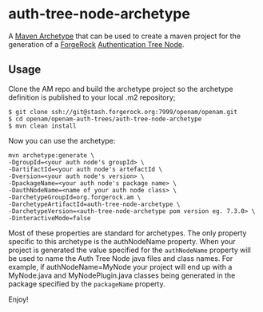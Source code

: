 <!--
 * The contents of this file are subject to the terms of the Common Development and
 * Distribution License (the License). You may not use this file except in compliance with the
 * License.
 *
 * You can obtain a copy of the License at legal/CDDLv1.0.txt. See the License for the
 * specific language governing permission and limitations under the License.
 *
 * When distributing Covered Software, include this CDDL Header Notice in each file and include
 * the License file at legal/CDDLv1.0.txt. If applicable, add the following below the CDDL
 * Header, with the fields enclosed by brackets [] replaced by your own identifying
 * information: "Portions copyright [year] [name of copyright owner]".
 *
 * Copyright 2017-2022 ForgeRock AS.
-->
# auth-tree-node-archetype

A [Maven Archetype](http://maven.apache.org/archetype/maven-archetype-plugin/usage.html) that can be used to create a maven project for the generation of a [ForgeRock](https://www.forgerock.com/) [Authentication Tree Node](https://backstage.forgerock.com/docs/am/7.2/authentication-guide/about-authentication-modules-and-chains.html).

## Usage
Clone the AM repo and build the archetype project so the archetype definition is published to your local .m2 repository;

```
$ git clone ssh://git@stash.forgerock.org:7999/openam/openam.git
$ cd openam/openam-auth-trees/auth-tree-node-archetype
$ mvn clean install 
```

Now you can use the archetype:

```
mvn archetype:generate \
-DgroupId=<your auth node's groupId> \
-DartifactId=<your auth node's artefactId \
-Dversion=<your auth node's version> \
-DpackageName=<your auth node's package name> \
-DauthNodeName=<name of your auth node class> \
-DarchetypeGroupId=org.forgerock.am \
-DarchetypeArtifactId=auth-tree-node-archetype \
-DarchetypeVersion=<auth-tree-node-archetype pom version eg. 7.3.0> \
-DinteractiveMode=false
```

Most of these properties are standard for archetypes. The only property specific to this archetype is the authNodeName property. When your project is generated the value specified for the `authNodeName` property  will be used to name the Auth Tree Node java files and class names. For example, if authNodeName=MyNode your project will end up with a MyNode.java and MyNodePlugin.java classes being generated in the package specified by the `packageName` property.


Enjoy!
